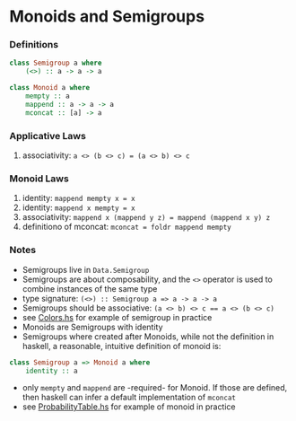 # Monoids and Semigroups

### Definitions
```haskell
class Semigroup a where
    (<>) :: a -> a -> a

class Monoid a where
    mempty :: a
    mappend :: a -> a -> a
    mconcat :: [a] -> a
```

### Applicative Laws
1. associativity: `a <> (b <> c) = (a <> b) <> c`

### Monoid Laws
1. identity: `mappend mempty x = x`
2. identity: `mappend x mempty = x`
3. associativity: `mappend x (mappend y z) = mappend (mappend x y) z`
4. definitiono of mconcat: `mconcat = foldr mappend mempty`

### Notes
* Semigroups live in `Data.Semigroup`
* Semigroups are about composability, and the `<>` operator is used to combine instances of the same type
* type signature: `(<>) :: Semigroup a => a -> a -> a`
* Semigroups should be associative: `(a <> b) <> c == a <> (b <> c)`
* see [Colors.hs](.\Colors.hs) for example of semigroup in practice
* Monoids are Semigroups with identity
* Semigroups where created after Monoids, while not the definition in haskell, a reasonable, intuitive definition of monoid is:
```haskell
class Semigroup a => Monoid a where
    identity :: a
```
* only `mempty` and `mappend` are -required- for Monoid. If those are defined, then haskell can infer a default implementation of `mconcat`
* see [ProbabilityTable.hs](.\ProbabilityTable.hs) for example of monoid in practice
